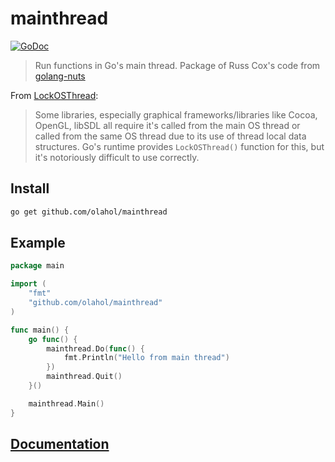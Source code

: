 # mainthread

[![GoDoc][godoc-img]][godoc]

> Run functions in Go's main thread. Package of Russ Cox's code from [golang-nuts][cox-code]

From [LockOSThread][lockosthread]:

> Some libraries, especially graphical frameworks/libraries like Cocoa,
OpenGL, libSDL all require it's called from the main OS thread or
called from the same OS thread due to its use of thread local data
structures. Go's runtime provides `LockOSThread()` function for this,
but it's notoriously difficult to use correctly.

## Install

```bash
go get github.com/olahol/mainthread
```

## Example

```go
package main

import (
	"fmt"
	"github.com/olahol/mainthread"
)

func main() {
	go func() {
		mainthread.Do(func() {
			fmt.Println("Hello from main thread")
		})
		mainthread.Quit()
	}()

	mainthread.Main()
}
```

## [Documentation](godoc)

[godoc]: https://godoc.org/github.com/olahol/go-imageupload
[godoc-img]: https://godoc.org/github.com/olahol/go-imageupload?status.svg
[cox-code]: https://groups.google.com/forum/#!msg/golang-nuts/IiWZ2hUuLDA/SNKYYZBelsYJ
[lockosthread]: https://github.com/golang/go/wiki/LockOSThread

